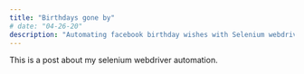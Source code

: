 ```yaml
---
title: "Birthdays gone by"
# date: "04-26-20"
description: "Automating facebook birthday wishes with Selenium webdriver and python"
---
```


This is a post about my selenium webdriver automation.